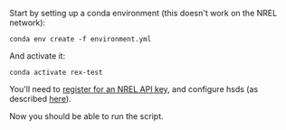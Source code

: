 Start by setting up a conda environment (this doesn't work on the NREL network):

    conda env create -f environment.yml
    
And activate it:

    conda activate rex-test
    
You'll need to [register for an NREL API key](https://developer.nrel.gov/signup/), and configure hsds (as described [here](https://github.com/openEDI/documentation/blob/master/US_Wave.md)).

Now you should be able to run the script.
